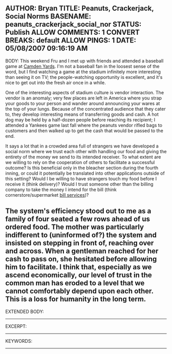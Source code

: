 AUTHOR: Bryan
TITLE: Peanuts, Crackerjack, Social Norms
BASENAME: peanuts_crackerjack_social_nor
STATUS: Publish
ALLOW COMMENTS: 1
CONVERT BREAKS: __default__
ALLOW PINGS: 1
DATE: 05/08/2007 09:16:19 AM
-----
BODY:
This weekend Fru and I met up with friends and attended a baseball game at <a href="http://www.ballparks.com/baseball/american/oriole.htm">Camden Yards</a>. I'm not a baseball fan in the loosest sense of the word, but I find watching a game at the stadium infinitely more interesting than seeing it on TV; the people-watching opportunity is excellent, and it's nice to get out into the fresh air once in a while.

One of the interesting aspects of stadium culture is vendor interaction. The vendor is an anomaly; very few places are left in America where you strap your goods to your person and wander around announcing your wares at the top of your lungs. Because of the concentrated audience that they cater to, they develop interesting means of transferring goods and cash. A hot dog may be held by a half-dozen people before reaching its recipient; I attended a Yankees game last fall where the peanuts vendor rifled bags to customers and then walked up to get the cash that would be passed to the end.

It says a lot that in a crowded area full of strangers we have developed a social norm where we trust each other with handling our food and giving the entirety of the money we send to its intended receiver. To what extent are we willing to rely on the cooperation of others to facilitate a successful outcome? Is this beneficial only in the bleacher section during the fourth inning, or could it potentially be translated into other applications outside of this setting? Would I be willing to have strangers touch my food before I receive it (think delivery)? Would I trust someone other than the billing company to take the money I intend for the bill (think cornerstore/supermarket <a href="http://www.moneygram.com/MGICorp/ConsumerProducts/UtilityBillPayment/index.htm">bill services</a>)?

The system's efficiency stood out to me as a family of four seated a few rows ahead of us ordered food. The mother was particularly indifferent to (uninformed of?) the system and insisted on stepping in front of, reaching over and across. When a gentleman reached for her cash to pass on, she hesitated before allowing him to facilitate. I think that, especially as we ascend economically, our level of trust in the common man has eroded to a level that we cannot comfortably depend upon each other. This is a loss for humanity in the long term.
-----
EXTENDED BODY:

-----
EXCERPT:

-----
KEYWORDS:

-----


